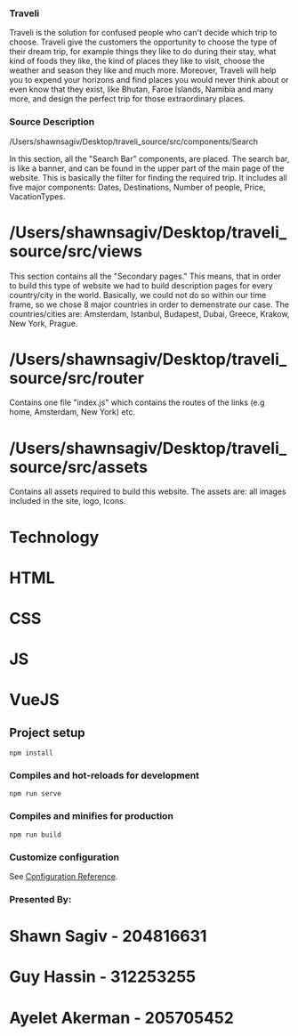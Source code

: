 ### Traveli

Traveli is the solution for confused people who can't decide which trip to choose. 
Traveli give the customers the opportunity to choose the type of their dream trip, for example things they like to do during their stay, what kind of foods they like, the kind of places they like to visit, choose the weather and season they like and much more.
Moreover, Traveli will help you to expend your horizons and find places you would never think about or even know that they exist, like Bhutan, Faroe Islands, Namibia and many more, and design the perfect trip for those extraordinary places. 

### Source Description 

/Users/shawnsagiv/Desktop/traveli_source/src/components/Search

In this section, all the "Search Bar" components, are placed. The search bar, is like a banner, and can be found in the upper part of the main page of the website. This is basically the filter for finding the required trip. 
It includes all five major components: Dates, Destinations, Number of people, Price, VacationTypes.

# /Users/shawnsagiv/Desktop/traveli_source/src/views
This section contains all the "Secondary pages." This means, that in order to build this type of website we had to build description pages for every country/city in the world. Basically, we could not do so within our time frame, so we chose 8 major countries in order to demenstrate our case. The countries/cities are: Amsterdam, Istanbul, Budapest, Dubai, Greece, Krakow, New York, Prague.

# /Users/shawnsagiv/Desktop/traveli_source/src/router
Contains one file "index.js" which contains the routes of the links (e.g home, Amsterdam, New York) etc.

# /Users/shawnsagiv/Desktop/traveli_source/src/assets 
Contains all assets required to build this website. The assets are: all images included in the site, logo, Icons.

# Technology

# HTML
# CSS
# JS
# VueJS

## Project setup
```
npm install
```

### Compiles and hot-reloads for development
```
npm run serve
```

### Compiles and minifies for production
```
npm run build
```

### Customize configuration
See [Configuration Reference](https://cli.vuejs.org/config/).


### Presented By:
# Shawn Sagiv - 204816631
# Guy Hassin - 312253255
# Ayelet Akerman - 205705452
